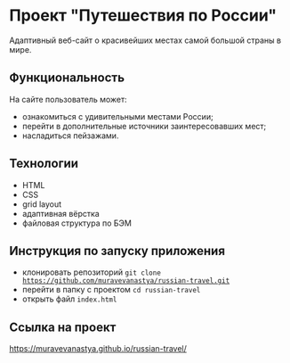 # Проект "Путешествия по России"
Адаптивный веб-сайт о красивейших местах самой большой страны в мире.

## Функциональность
На сайте пользователь может:
* ознакомиться с удивительными местами России;
* перейти в дополнительные источники заинтересовавших мест;
* насладиться пейзажами.

## Технологии
* HTML
* CSS
* grid layout
* адаптивная вёрстка
* файловая структура по БЭМ

## Инструкция по запуску приложения
* клонировать репозиторий <code>git clone https://github.com/muravevanastya/russian-travel.git</code>
* перейти в папку с проектом <code>cd russian-travel</code>
* открыть файл <code>index.html</code>

## Ссылка на проект
https://muravevanastya.github.io/russian-travel/
